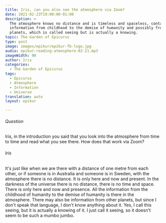 ```yaml
---
title: Iris, can you also see the atmosphere via Zoom?
date: 2021-02-23T19:00:00-01:00
description: >
  The atmosphere knows no distance and is timeless and spaceless, containing
  information from childhood to the demise of humanity and possibly from other
  planets, which is called seeing but is actually a knowing.
topic: The Garden of Epicurus
type: post
image: images/epikur/epikur-fb-logo.jpg
audio: epikur-reading-atmosphere-02-21.mp3
imageWidth: 90
author: Iris
categories:
  - The Garden of Epicurus
tags:
  - Epicurus
  - Atmosphere
  - Information
  - Universe
translation: auto
layout: epikur

---
```


###### Question
Iris, in the introduction you said that you look into the atmosphere from time to time and read what you see there. How does that work via Zoom?

###### Iris
It's just like when we are there with a distance of one metre from each other, or if someone is in Australia and someone is in Sweden, with the atmosphere there is no distance. It is only here and now and present. In the darkness of the universe there is no distance, there is no time and space. There is only here and now and presence. All the information from the childhood of humanity to the demise of humanity is there in the atmosphere. There may also be information from other planets, but since I don't speak that language, I don't know anything about it. Yes, I call this seeing, but it is actually a knowing of it. I just call it seeing, so it doesn't seem to be such a mumbo jumbo.
